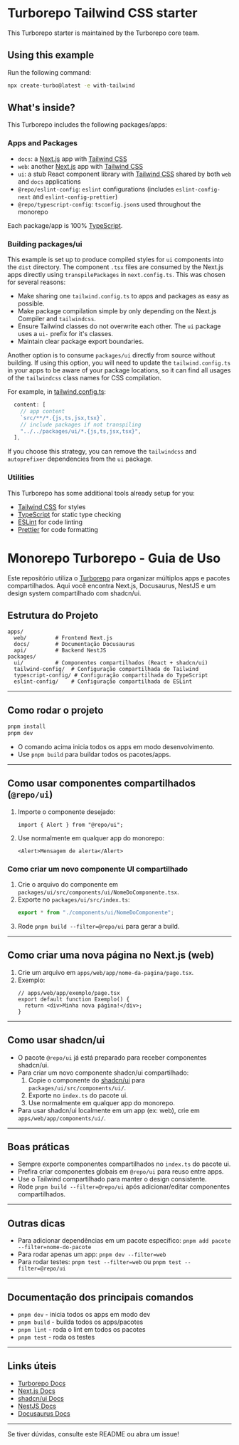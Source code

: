 # Turborepo Tailwind CSS starter

This Turborepo starter is maintained by the Turborepo core team.

## Using this example

Run the following command:

```sh
npx create-turbo@latest -e with-tailwind
```

## What's inside?

This Turborepo includes the following packages/apps:

### Apps and Packages

- `docs`: a [Next.js](https://nextjs.org/) app with [Tailwind CSS](https://tailwindcss.com/)
- `web`: another [Next.js](https://nextjs.org/) app with [Tailwind CSS](https://tailwindcss.com/)
- `ui`: a stub React component library with [Tailwind CSS](https://tailwindcss.com/) shared by both `web` and `docs` applications
- `@repo/eslint-config`: `eslint` configurations (includes `eslint-config-next` and `eslint-config-prettier`)
- `@repo/typescript-config`: `tsconfig.json`s used throughout the monorepo

Each package/app is 100% [TypeScript](https://www.typescriptlang.org/).

### Building packages/ui

This example is set up to produce compiled styles for `ui` components into the `dist` directory. The component `.tsx` files are consumed by the Next.js apps directly using `transpilePackages` in `next.config.ts`. This was chosen for several reasons:

- Make sharing one `tailwind.config.ts` to apps and packages as easy as possible.
- Make package compilation simple by only depending on the Next.js Compiler and `tailwindcss`.
- Ensure Tailwind classes do not overwrite each other. The `ui` package uses a `ui-` prefix for it's classes.
- Maintain clear package export boundaries.

Another option is to consume `packages/ui` directly from source without building. If using this option, you will need to update the `tailwind.config.ts` in your apps to be aware of your package locations, so it can find all usages of the `tailwindcss` class names for CSS compilation.

For example, in [tailwind.config.ts](packages/tailwind-config/tailwind.config.ts):

```js
  content: [
    // app content
    `src/**/*.{js,ts,jsx,tsx}`,
    // include packages if not transpiling
    "../../packages/ui/*.{js,ts,jsx,tsx}",
  ],
```

If you choose this strategy, you can remove the `tailwindcss` and `autoprefixer` dependencies from the `ui` package.

### Utilities

This Turborepo has some additional tools already setup for you:

- [Tailwind CSS](https://tailwindcss.com/) for styles
- [TypeScript](https://www.typescriptlang.org/) for static type checking
- [ESLint](https://eslint.org/) for code linting
- [Prettier](https://prettier.io) for code formatting

# Monorepo Turborepo - Guia de Uso

Este repositório utiliza o [Turborepo](https://turbo.build/) para organizar múltiplos apps e pacotes compartilhados. Aqui você encontra Next.js, Docusaurus, NestJS e um design system compartilhado com shadcn/ui.

## Estrutura do Projeto

```
apps/
  web/         # Frontend Next.js
  docs/        # Documentação Docusaurus
  api/         # Backend NestJS
packages/
  ui/          # Componentes compartilhados (React + shadcn/ui)
  tailwind-config/  # Configuração compartilhada do Tailwind
  typescript-config/ # Configuração compartilhada do TypeScript
  eslint-config/    # Configuração compartilhada do ESLint
```

---

## Como rodar o projeto

```sh
pnpm install
pnpm dev
```

- O comando acima inicia todos os apps em modo desenvolvimento.
- Use `pnpm build` para buildar todos os pacotes/apps.

---

## Como usar componentes compartilhados (`@repo/ui`)

1. Importe o componente desejado:
   ```tsx
   import { Alert } from "@repo/ui";
   ```
2. Use normalmente em qualquer app do monorepo:
   ```tsx
   <Alert>Mensagem de alerta</Alert>
   ```

### Como criar um novo componente UI compartilhado
1. Crie o arquivo do componente em `packages/ui/src/components/ui/NomeDoComponente.tsx`.
2. Exporte no `packages/ui/src/index.ts`:
   ```ts
   export * from "./components/ui/NomeDoComponente";
   ```
3. Rode `pnpm build --filter=@repo/ui` para gerar a build.

---

## Como criar uma nova página no Next.js (web)
1. Crie um arquivo em `apps/web/app/nome-da-pagina/page.tsx`.
2. Exemplo:
   ```tsx
   // apps/web/app/exemplo/page.tsx
   export default function Exemplo() {
     return <div>Minha nova página!</div>;
   }
   ```

---

## Como usar shadcn/ui
- O pacote `@repo/ui` já está preparado para receber componentes shadcn/ui.
- Para criar um novo componente shadcn/ui compartilhado:
  1. Copie o componente do [shadcn/ui](https://ui.shadcn.com/docs/components) para `packages/ui/src/components/ui/`.
  2. Exporte no `index.ts` do pacote ui.
  3. Use normalmente em qualquer app do monorepo.
- Para usar shadcn/ui localmente em um app (ex: web), crie em `apps/web/app/components/ui/`.

---

## Boas práticas
- Sempre exporte componentes compartilhados no `index.ts` do pacote ui.
- Prefira criar componentes globais em `@repo/ui` para reuso entre apps.
- Use o Tailwind compartilhado para manter o design consistente.
- Rode `pnpm build --filter=@repo/ui` após adicionar/editar componentes compartilhados.

---

## Outras dicas
- Para adicionar dependências em um pacote específico: `pnpm add pacote --filter=nome-do-pacote`
- Para rodar apenas um app: `pnpm dev --filter=web`
- Para rodar testes: `pnpm test --filter=web` ou `pnpm test --filter=@repo/ui`

---

## Documentação dos principais comandos
- `pnpm dev` - inicia todos os apps em modo dev
- `pnpm build` - builda todos os apps/pacotes
- `pnpm lint` - roda o lint em todos os pacotes
- `pnpm test` - roda os testes

---

## Links úteis
- [Turborepo Docs](https://turbo.build/repo/docs)
- [Next.js Docs](https://nextjs.org/docs)
- [shadcn/ui Docs](https://ui.shadcn.com/docs)
- [NestJS Docs](https://docs.nestjs.com/)
- [Docusaurus Docs](https://docusaurus.io/docs)

---

Se tiver dúvidas, consulte este README ou abra um issue!